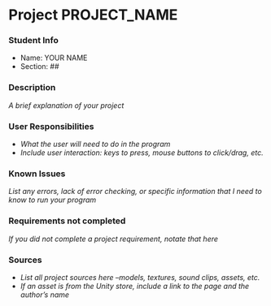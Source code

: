 # Project PROJECT_NAME

### Student Info

-   Name: YOUR NAME
-   Section: ##

### Description

_A brief explanation of your project_

### User Responsibilities

-   _What the user will need to do in the program_
-   _Include user interaction: keys to press, mouse buttons to click/drag, etc._

### Known Issues

_List any errors, lack of error checking, or specific information that I need to know to run your program_

### Requirements not completed

_If you did not complete a project requirement, notate that here_

### Sources

-   _List all project sources here –models, textures, sound clips, assets, etc._
-   _If an asset is from the Unity store, include a link to the page and the author’s name_
